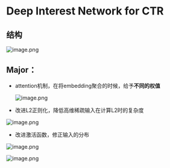 #  Deep Interest Network for CTR

## 结构

![image.png](https://i.loli.net/2021/10/29/wL9jW8Jt7dKSoV2.png)

## Major：

- attention机制，在将embedding聚合的时候，给予**不同的权值**

  ![image.png](https://i.loli.net/2021/10/29/DjqbyVCmXWTgd8Z.png)

- 改进L2正则化，降低高维稀疏输入在计算L2时的复杂度

![image.png](https://i.loli.net/2021/10/29/rgJ2awjtqOvlMXn.png)

- 改进激活函数，修正输入的分布

![image.png](https://i.loli.net/2021/10/29/RFCaTmAfwkIU6M9.png)

![image.png](https://i.loli.net/2021/10/29/DUKdObJNQyRgXhi.png)

